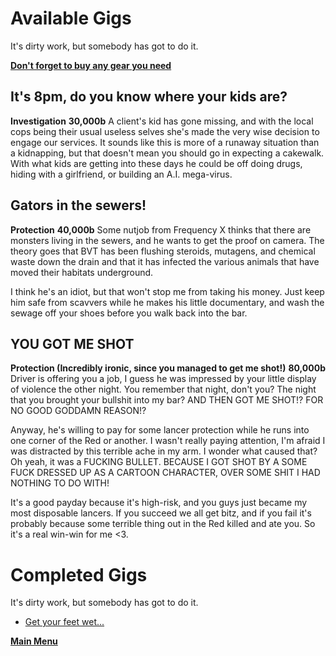 # Available Gigs
It's dirty work, but somebody has got to do it. 

 **[Don't forget to buy any gear you need](Marketplace.md)**
 
## It's 8pm, do you know where your kids are?
**Investigation**
**30,000b**
A client's kid has gone missing, and with the local cops being their usual useless selves she's made the very wise decision to engage our services. It sounds like this is more of a runaway situation than a kidnapping, but that doesn't mean you should go in expecting a cakewalk. With what kids are getting into these days he could be off doing drugs, hiding with a girlfriend, or building an A.I. mega-virus. 

## Gators in the sewers!
**Protection**
**40,000b**
Some nutjob from Frequency X thinks that there are monsters living in the sewers, and he wants to get the proof on camera. The theory goes that BVT has been flushing steroids, mutagens, and chemical waste down the drain and that it has infected the various animals that have moved their habitats underground. 

I think he's an idiot, but that won't stop me from taking his money. Just keep him safe from scavvers while he makes his little documentary, and wash the sewage off your shoes before you walk back into the bar.

## YOU GOT ME SHOT
**Protection (Incredibly ironic, since you managed to get me shot!)** 
**80,000b**
Driver is offering you a job, I guess he was impressed by your little display of violence the other night. You remember that night, don't you? The night that you brought your bullshit into my bar? AND THEN GOT ME SHOT!? FOR NO GOOD GODDAMN REASON!?

Anyway, he's willing to pay for some lancer protection while he runs into one corner of the Red or another. I wasn't really paying attention, I'm afraid I was distracted by this terrible ache in my arm. I wonder what caused that? Oh yeah, it was a FUCKING BULLET. BECAUSE I GOT SHOT BY A SOME FUCK DRESSED UP AS A CARTOON CHARACTER, OVER SOME SHIT I HAD NOTHING TO DO WITH!

It's a good payday because it's high-risk, and you guys just became my most disposable lancers. If you succeed we all get bitz, and if you fail it's probably because some terrible thing out in the Red killed and ate you. So it's a real win-win for me <3.

# Completed Gigs
It's dirty work, but somebody has got to do it. 
- [Get your feet wet...](Completed/getyfw.md)

 **[Main Menu](README.md)**